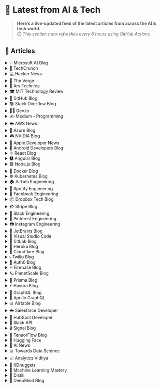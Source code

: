 # 📰 Latest from AI & Tech  

> **Here’s a live-updated feed of the latest articles from across the AI & tech world.**  
> ⏱️ *This section auto-refreshes every 6 hours using GitHub Actions.*

## 📰 Articles
<!-- BLOG-POST-LIST:START -->

<details>
<summary>💡 Microsoft AI Blog</summary>

- [A conversation with Kevin Scott: What’s next in AI](https://blogs.microsoft.com/ai/a-conversation-with-kevin-scott-whats-next-in-ai/) (2022-12-06)
- [From Hot Wheels to handling content: How brands are using Microsoft AI to be more productive and imaginative](https://blogs.microsoft.com/ai/from-hot-wheels-to-handling-content-how-brands-are-using-microsoft-ai-to-be-more-productive-and-imaginative/) (2022-10-12)
- [Microsoft open sources its ‘farm of the future’ toolkit](https://blogs.microsoft.com/ai/microsoft-open-sources-its-farm-of-the-future-toolkit/) (2022-10-06)
- [How data and AI will transform contact centres for financial services](https://cloudblogs.microsoft.com/industry-blog/en-gb/financial-services/2022/07/25/how-data-and-ai-will-transform-contact-centres-for-financial-services/) (2022-07-25)
- [AI-equipped drones study dolphins on the edge of extinction](https://news.microsoft.com/apac/features/ai-drones-dolphins-maui63/) (2022-07-21)

</details>

<details>
<summary>🚀 TechCrunch</summary>

- [Al Gore on China’s climate rise: ‘I would not have seen this coming’](https://techcrunch.com/2025/09/16/al-gore-on-chinas-climate-rise-i-would-not-have-seen-this-coming/) (2025-09-16)
- [Meta Connect 2025: What to expect and how to watch](https://techcrunch.com/2025/09/16/meta-connect-2025-what-to-expect-and-how-to-watch/) (2025-09-16)
- [Same-day delivery comes to space, as Impulse promises satellite transport in hours, not months](https://techcrunch.com/2025/09/16/same-day-delivery-comes-to-space-as-impulse-promises-satellite-transport-in-hours-not-months/) (2025-09-16)
- [Jack Altman raised a new $275M early-stage fund in a mere week ](https://techcrunch.com/2025/09/16/jack-altman-raised-a-new-275m-early-stage-fund-in-a-mere-week/) (2025-09-16)
- [Tesla is recalling Powerwall 2 batteries over fire risk](https://techcrunch.com/2025/09/16/tesla-is-recalling-powerwall-2-batteries-over-fire-risk/) (2025-09-16)

</details>

<details>
<summary>💻 Hacker News</summary>

- [Apple releases iOS 15.8.5 security update for 10-year old iPhone 6s](https://support.apple.com/en-us/125142) (2025-09-17)
- [I launched a Mac utility; now there are 5 clones on the App Store using my story](https://news.ycombinator.com/item?id=45269827) (2025-09-16)
- [Fairchild PPS-25: 4-bit CPU for 25-digit precision](https://www.cpushack.com/2025/02/01/fairchild-pps-25-4-bit-cpu-for-25-digit-precision/) (2025-09-16)
- [Micro-LEDs boost random number generation](https://discovery.kaust.edu.sa/en/article/25936/micro-leds-boost-random-number-generation/) (2025-09-16)
- [Doom crash after 2.5 years of real-world runtime confirmed on real hardware](https://lenowo.org/viewtopic.php?t=31) (2025-09-16)

</details>

<details>
<summary>📱 The Verge</summary>

- [Can Luigi Mangione get too big to jail?](https://www.theverge.com/report/779351/luigi-mangione-hearing-new-york-social-media-ecosystem) (2025-09-16)
- [Sam Altman says ChatGPT will stop talking about suicide with teens](https://www.theverge.com/ai-artificial-intelligence/779053/sam-altman-says-chatgpt-will-stop-talking-about-suicide-with-teens) (2025-09-16)
- [Charlie Kirk’s death got complicated by gamer brainrot](https://www.theverge.com/column/778988/charlie-kirk-tyler-robinson-online-regulator) (2025-09-16)
- [Consumer Reports asks Microsoft to keep supporting Windows 10](https://www.theverge.com/news/779079/consumer-reports-windows-10-extended-support-microsoft) (2025-09-16)
- [Microsoft trumps Google with $30 billion investment in the UK](https://www.theverge.com/news/778881/microsoft-uk-investment-ai-supercomputer) (2025-09-16)

</details>

<details>
<summary>🔬 Ars Technica</summary>

- [A record supply load won’t reach the International Space Station as scheduled](https://arstechnica.com/space/2025/09/a-record-supply-load-wont-reach-the-international-space-station-as-scheduled/) (2025-09-16)
- [“China keeps the algorithm”: Critics attack Trump’s TikTok deal](https://arstechnica.com/tech-policy/2025/09/china-keeps-the-algorithm-critics-attack-trumps-tiktok-deal/) (2025-09-16)
- [Repeat creepy meat problems at Boar’s Head plants draw congressional scrutiny](https://arstechnica.com/health/2025/09/repeat-creepy-meat-problems-at-boars-head-plants-draw-congressional-scrutiny/) (2025-09-16)
- [An antidote to fat, heavy cars? Check out these lightweighting awards.](https://arstechnica.com/cars/2025/09/an-antidote-to-fat-heavy-cars-check-out-these-lightweighting-awards/) (2025-09-16)
- [Mods react as Reddit kicks some of them out again: “This will break the site”](https://arstechnica.com/gadgets/2025/09/mods-react-as-reddit-kicks-some-of-them-out-again-this-will-break-the-site/) (2025-09-16)

</details>

<details>
<summary>🎓 MIT Technology Review</summary>

- [De-risking investment in AI agents](https://www.technologyreview.com/2025/09/16/1123592/de-risking-investment-in-ai-agents/) (2025-09-16)
- [The Download: regulators are coming for AI companions, and meet our Innovator of 2025](https://www.technologyreview.com/2025/09/16/1123695/the-download-regulators-are-coming-for-ai-companions-and-meet-our-innovator-of-2025/) (2025-09-16)
- [The looming crackdown on AI companionship](https://www.technologyreview.com/2025/09/16/1123614/the-looming-crackdown-on-ai-companionship/) (2025-09-16)
- [The Download: computing’s bright young minds, and cleaning up satellite streaks](https://www.technologyreview.com/2025/09/15/1123608/the-download-computings-bright-young-minds-and-cleaning-up-satellite-streaks/) (2025-09-15)
- [The Download: America’s gun crisis, and how AI video models work](https://www.technologyreview.com/2025/09/12/1123577/the-download-americas-gun-crisis-and-how-ai-video-models-work/) (2025-09-12)

</details>

<details>
<summary>🐙 GitHub Blog</summary>

- [Meet the GitHub MCP Registry: The fastest way to discover MCP Servers](https://github.blog/ai-and-ml/github-copilot/meet-the-github-mcp-registry-the-fastest-way-to-discover-mcp-servers/) (2025-09-16)
- [Post-quantum security for SSH access on GitHub](https://github.blog/engineering/platform-security/post-quantum-security-for-ssh-access-on-github/) (2025-09-15)
- [Building personal apps with open source and AI](https://github.blog/open-source/maintainers/building-personal-apps-with-open-source-and-ai/) (2025-09-12)
- [GitHub Availability Report: August 2025](https://github.blog/news-insights/company-news/github-availability-report-august-2025/) (2025-09-11)
- [GitHub Copilot coding agent 101: Getting started with agentic workflows on GitHub](https://github.blog/ai-and-ml/github-copilot/github-copilot-coding-agent-101-getting-started-with-agentic-workflows-on-github/) (2025-09-11)

</details>

<details>
<summary>📚 Stack Overflow Blog</summary>

- [What an MCP implementation looks like at a CRM company](https://stackoverflow.blog/2025/09/16/what-an-mcp-implementation-looks-like-at-a-crm-company/) (2025-09-16)
- [Planning to Arm mobile devices with chips that handle AI](https://stackoverflow.blog/2025/09/12/planning-to-arm-mobile-devices-with-chips-that-handle-ai/) (2025-09-12)
- [How AI is reshaping developer teams and the future of software development](https://stackoverflow.blog/2025/09/11/how-ai-is-reshaping-developer-teams/) (2025-09-11)
- [AI vs Gen Z: How AI has changed the career pathway for junior developers](https://stackoverflow.blog/2025/09/10/ai-vs-gen-z/) (2025-09-10)
- [We built stackoverflow.ai with the community and for the community](https://stackoverflow.blog/2025/09/09/we-built-stackoverflow-ai-with-the-community-and-for-the-community/) (2025-09-09)

</details>

<details>
<summary>👨‍💻 Dev.to</summary>

- [Modern Data Visualization Tools: A Comprehensive Guide to Streamlit, Dash, and Bokeh](https://dev.to/sergiocolqueponce/modern-data-visualization-tools-a-comprehensive-guide-to-streamlit-dash-and-bokeh-7ed) (2025-09-17)
- [Applying Semgrep SAST to Any Application](https://dev.to/r3d_cr0wn/applying-semgrep-sast-to-any-application-3h15) (2025-09-17)
- [[Boost]](https://dev.to/clsource/-1k7p) (2025-09-17)
- [Authentication Using Better-Auth (Basics Tutorial)](https://dev.to/devrayat000/authentication-using-better-auth-basics-tutorial-1bc1) (2025-09-17)
- [How to create a MCP server and MCP tools from scratch?](https://dev.to/zeedu_dev/how-to-create-a-mcp-server-and-mcp-tools-from-scratch-fea) (2025-09-17)

</details>

<details>
<summary>✍️ Medium - Programming</summary>

- [Spring Security Core Modules Explained: Protect Your Java Apps the Right Way](https://maneeshaindrachapa.medium.com/spring-security-core-modules-explained-protect-your-java-apps-the-right-way-d185bb31f861?source=rss------programming-5) (2025-09-17)
- [ Lead Backend Engineer (Laravel) — $90–100/hr Remote](https://medium.com/codetodeploy/lead-backend-engineer-laravel-90-100-hr-remote-402baf4e3516?source=rss------programming-5) (2025-09-17)
- [Mastering Java for Profit](https://medium.com/predict/mastering-java-for-profit-aee20a1735c1?source=rss------programming-5) (2025-09-17)
- [09027641209شماره خاله تهران شماره خاله اصفهان شماره خاله شیراز شماره خاله اهواز شماره خاله لاهیجان…](https://medium.com/@nrgs04423/09027641209%D8%B4%D9%85%D8%A7%D8%B1%D9%87-%D8%AE%D8%A7%D9%84%D9%87-%D8%AA%D9%87%D8%B1%D8%A7%D9%86-%D8%B4%D9%85%D8%A7%D8%B1%D9%87-%D8%AE%D8%A7%D9%84%D9%87-%D8%A7%D8%B5%D9%81%D9%87%D8%A7%D9%86-%D8%B4%D9%85%D8%A7%D8%B1%D9%87-%D8%AE%D8%A7%D9%84%D9%87-%D8%B4%DB%8C%D8%B1%D8%A7%D8%B2-%D8%B4%D9%85%D8%A7%D8%B1%D9%87-%D8%AE%D8%A7%D9%84%D9%87-%D8%A7%D9%87%D9%88%D8%A7%D8%B2-%D8%B4%D9%85%D8%A7%D8%B1%D9%87-%D8%AE%D8%A7%D9%84%D9%87-%D9%84%D8%A7%D9%87%DB%8C%D8%AC%D8%A7%D9%86-ececc947c192?source=rss------programming-5) (2025-09-17)
- [09027641209شماره خاله تهران شماره خاله اصفهان شماره خاله شیراز شماره خاله اهواز شماره خاله لاهیجان…](https://medium.com/@nrgs04423/09027641209%D8%B4%D9%85%D8%A7%D8%B1%D9%87-%D8%AE%D8%A7%D9%84%D9%87-%D8%AA%D9%87%D8%B1%D8%A7%D9%86-%D8%B4%D9%85%D8%A7%D8%B1%D9%87-%D8%AE%D8%A7%D9%84%D9%87-%D8%A7%D8%B5%D9%81%D9%87%D8%A7%D9%86-%D8%B4%D9%85%D8%A7%D8%B1%D9%87-%D8%AE%D8%A7%D9%84%D9%87-%D8%B4%DB%8C%D8%B1%D8%A7%D8%B2-%D8%B4%D9%85%D8%A7%D8%B1%D9%87-%D8%AE%D8%A7%D9%84%D9%87-%D8%A7%D9%87%D9%88%D8%A7%D8%B2-%D8%B4%D9%85%D8%A7%D8%B1%D9%87-%D8%AE%D8%A7%D9%84%D9%87-%D9%84%D8%A7%D9%87%DB%8C%D8%AC%D8%A7%D9%86-5a8e532df84e?source=rss------programming-5) (2025-09-17)

</details>

<details>
<summary>☁️ AWS News</summary>

- [AWS named as a Leader in 2025 Gartner Magic Quadrant for Cloud-Native Application Platforms and Container Management](https://aws.amazon.com/blogs/aws/aws-named-as-a-leader-in-2025-gartner-magic-quadrant-for-cloud-native-application-platforms-and-container-management/) (2025-09-15)
- [AWS Weekly Roundup: Strands Agents 1M+ downloads, Cloud Club Captain, AI Agent Hackathon, and more (September 15, 2025)](https://aws.amazon.com/blogs/aws/aws-weekly-roundup-strands-agents-1m-downloads-cloud-club-captain-ai-agent-hackathon-and-more-september-15-2025/) (2025-09-15)
- [Announcing Amazon EC2 M4 and M4 Pro Mac instances](https://aws.amazon.com/blogs/aws/announcing-amazon-ec2-m4-and-m4-pro-mac-instances/) (2025-09-12)
- [Accelerate serverless testing with LocalStack integration in VS Code IDE](https://aws.amazon.com/blogs/aws/accelerate-serverless-testing-with-localstack-integration-in-vs-code-ide/) (2025-09-11)
- [AWS Weekly Roundup: AWS Transform, Amazon Neptune, and more (September 8, 2025)](https://aws.amazon.com/blogs/aws/aws-weekly-roundup-aws-transform-amazon-neptune-and-more-september-8-2025/) (2025-09-08)

</details>

<details>
<summary>🔵 Azure Blog</summary>

- [FabCon Vienna: Build data-rich agents on an enterprise-ready foundation](https://www.microsoft.com/en-us/microsoft-fabric/blog/2025/09/16/fabcon-vienna-build-data-rich-agents-on-an-enterprise-ready-foundation) (2025-09-16)
- [Accelerating AI and databases with Azure Container Storage, now 7 times faster and open source](https://azure.microsoft.com/en-us/blog/accelerating-ai-and-databases-with-azure-container-storage-now-7-times-faster-and-open-source/) (2025-09-15)
- [Agent Factory: Connecting agents, apps, and data with new open standards like MCP and A2A](https://azure.microsoft.com/en-us/blog/agent-factory-connecting-agents-apps-and-data-with-new-open-standards-like-mcp-and-a2a/) (2025-09-10)
- [Ask Ralph: Where style meets AI—a new era of conversational commerce](https://www.microsoft.com/en-us/industry/blog/retail/2025/09/09/ask-ralph-where-style-meets-ai-a-new-era-of-conversational-commerce/) (2025-09-09)
- [Azure mandatory multifactor authentication: Phase 2 starting in October 2025](https://azure.microsoft.com/en-us/blog/azure-mandatory-multifactor-authentication-phase-2-starting-in-october-2025/) (2025-09-05)

</details>

<details>
<summary>🎮 NVIDIA Blog</summary>

- [The AI Makers: NVIDIA Partners in UK Advance Physical and Agentic AI, Robotics, Life Sciences and More](https://blogs.nvidia.com/blog/uk-partner-ecosystem-ai-makers/) (2025-09-16)
- [Reaching Across the Isles: UK-LLM Brings AI to UK Languages With NVIDIA Nemotron](https://blogs.nvidia.com/blog/uk-llm-nemotron/) (2025-09-14)
- [Paint It Blackwell: GeForce RTX 5080 SuperPOD Rollout Begins](https://blogs.nvidia.com/blog/geforce-now-thursday-blackwell-rtx-launch/) (2025-09-10)
- [‘Safety First, Always,’ NVIDIA VP of Automotive Says, Unveiling the Future of AI-Defined Vehicles at IAA Mobility](https://blogs.nvidia.com/blog/iaa-mobility-ai-defined-vehicles/) (2025-09-09)
- [NVIDIA Blackwell Ultra Sets the Bar in New MLPerf Inference Benchmark](https://blogs.nvidia.com/blog/mlperf-inference-blackwell-ultra/) (2025-09-09)

</details>

<details>
<summary>🍎 Apple Developer News</summary>

- [App Store submissions now open for the latest OS releases](https://developer.apple.com/news/?id=6lxhtioi) (2025-09-09)
- [Hello Developer: September 2025](https://developer.apple.com/news/?id=6zd7a3al) (2025-09-02)
- [Awe dropping.](https://developer.apple.com/news/?id=p9nukitr) (2025-08-26)
- [Tax and Price Updates for Apps, In-App Purchases, and Subscriptions](https://developer.apple.com/news/?id=yo2104n5) (2025-08-21)
- [Hello Developer: August 2025](https://developer.apple.com/news/?id=4qkavrhc) (2025-08-05)

</details>

<details>
<summary>🤖 Android Developers Blog</summary>

- [Simplifying advanced networking with DHCPv6 Prefix Delegation](https://android-developers.googleblog.com/2025/09/simplifying-advanced-networking-with.html) (2025-09-15)
- [HDR and User Interfaces](https://android-developers.googleblog.com/2025/09/hdr-and-user-interfaces.html) (2025-09-10)
- [#WeArePlay: Meet the people using Google AI to solve problems in agriculture, education, and pet care](https://android-developers.googleblog.com/2025/09/weareplay-meet-people-using-google-ai.html) (2025-09-10)
- [Improve app performance with optimized resource shrinking](https://android-developers.googleblog.com/2025/09/improve-app-performance-with-optimized-resource-shrinking.html) (2025-09-09)
- [Elevating media playback: Introducing preloading with Media3 - Part 1](https://android-developers.googleblog.com/2025/09/introducing-preloading-with-media3.html) (2025-09-05)

</details>

<details>
<summary>⚛️ React Blog</summary>

- [React Labs: What We've Been Working On – June 2022](https://reactjs.org/blog/2022/06/15/react-labs-what-we-have-been-working-on-june-2022.html) (2022-06-15)
- [React v18.0](https://reactjs.org/blog/2022/03/29/react-v18.html) (2022-03-29)
- [How to Upgrade to React 18](https://reactjs.org/blog/2022/03/08/react-18-upgrade-guide.html) (2022-03-08)
- [React Conf 2021 Recap](https://reactjs.org/blog/2021/12/17/react-conf-2021-recap.html) (2021-12-17)
- [The Plan for React 18](https://reactjs.org/blog/2021/06/08/the-plan-for-react-18.html) (2021-06-08)

</details>

<details>
<summary>🅰️ Angular Blog</summary>

- [Beyond the Horizon: How Angular is Embracing AI for Next-Gen Apps](https://blog.angular.dev/beyond-the-horizon-how-angular-is-embracing-ai-for-next-gen-apps-7a7ed706e1a3?source=rss----447683c3d9a3---4) (2025-09-16)
- [Angular Summer Update 2025](https://blog.angular.dev/angular-summer-update-2025-1987592a0b42?source=rss----447683c3d9a3---4) (2025-08-29)
- [The Angular Custom Profiling Track is now available](https://blog.angular.dev/the-angular-custom-profiling-track-is-now-available-0f9d8d36218a?source=rss----447683c3d9a3---4) (2025-07-02)
- [Announcing Angular v20](https://blog.angular.dev/announcing-angular-v20-b5c9c06cf301?source=rss----447683c3d9a3---4) (2025-05-28)
- [Build AI-Powered Apps With Genkit and Angular](https://blog.angular.dev/build-ai-powered-apps-with-genkit-and-angular-707db8918c3a?source=rss----447683c3d9a3---4) (2025-03-18)

</details>

<details>
<summary>🟩 Node.js Blog</summary>

- [Node.js v24.8.0 (Current)](https://nodejs.org/en/blog/release/v24.8.0) (2025-09-10)
- [Node.js v20.19.5 (LTS)](https://nodejs.org/en/blog/release/v20.19.5) (2025-09-03)
- [Node.js v22.19.0 (LTS)](https://nodejs.org/en/blog/release/v22.19.0) (2025-08-28)
- [Node.js v24.7.0 (Current)](https://nodejs.org/en/blog/release/v24.7.0) (2025-08-27)
- [Node.js v24.6.0 (Current)](https://nodejs.org/en/blog/release/v24.6.0) (2025-08-14)

</details>

<details>
<summary>🐳 Docker Blog</summary>

- [MCP Security: A Developer’s Guide](https://www.docker.com/blog/mcp-security-explained/) (2025-09-16)
- [The Nine Rules of AI PoC Success: How to Build Demos That Actually Ship](https://www.docker.com/blog/ai-poc-success-rules/) (2025-09-15)
- [From Hallucinations to Prompt Injection: Securing AI Workflows at Runtime](https://www.docker.com/blog/secure-ai-agents-runtime-security/) (2025-09-10)
- [Docker Acquisition of MCP Defender Helps Meet Challenges of Securing the Agentic Future](https://www.docker.com/blog/docker-acquires-mcp-defender-ai-agent-security/) (2025-09-05)
- [Hybrid AI Isn’t the Future — It’s Here (and It Runs in Docker using the Minions protocol)](https://www.docker.com/blog/hybrid-ai-and-how-it-runs-in-docker/) (2025-09-04)

</details>

<details>
<summary>☸️ Kubernetes Blog</summary>

- [Kubernetes v1.34: Moving Volume Group Snapshots to v1beta2](https://kubernetes.io/blog/2025/09/16/kubernetes-v1-34-volume-group-snapshot-beta-2/) (2025-09-16)
- [Kubernetes v1.34: Decoupled Taint Manager Is Now Stable](https://kubernetes.io/blog/2025/09/15/kubernetes-v1-34-decoupled-taint-manager-is-now-stable/) (2025-09-15)
- [Kubernetes v1.34: Autoconfiguration for Node Cgroup Driver Goes GA](https://kubernetes.io/blog/2025/09/12/kubernetes-v1-34-cri-cgroup-driver-lookup-now-ga/) (2025-09-12)
- [Kubernetes v1.34: Mutable CSI Node Allocatable Graduates to Beta](https://kubernetes.io/blog/2025/09/11/kubernetes-v1-34-mutable-csi-node-allocatable-count/) (2025-09-11)
- [Kubernetes v1.34: Use An Init Container To Define App Environment Variables](https://kubernetes.io/blog/2025/09/10/kubernetes-v1-34-env-files/) (2025-09-10)

</details>

<details>
<summary>🏠 Airbnb Engineering</summary>

- [Taming Service-Oriented Architecture Using A Data-Oriented Service Mesh](https://medium.com/airbnb-engineering/taming-service-oriented-architecture-using-a-data-oriented-service-mesh-da771a841344?source=rss----53c7c27702d5---4) (2025-09-16)
- [Migrating Airbnb’s JVM Monorepo to Bazel](https://medium.com/airbnb-engineering/migrating-airbnbs-jvm-monorepo-to-bazel-33f90eda51ec?source=rss----53c7c27702d5---4) (2025-08-13)
- [Seamless Istio Upgrades at Scale](https://medium.com/airbnb-engineering/seamless-istio-upgrades-at-scale-bcb0e49c5cf8?source=rss----53c7c27702d5---4) (2025-08-07)
- [Achieving High Availability with distributed database on Kubernetes at Airbnb](https://medium.com/airbnb-engineering/achieving-high-availability-with-distributed-database-on-kubernetes-at-airbnb-58cc2e9856f4?source=rss----53c7c27702d5---4) (2025-07-28)
- [Understanding and Improving SwiftUI Performance](https://medium.com/airbnb-engineering/understanding-and-improving-swiftui-performance-37b77ac61896?source=rss----53c7c27702d5---4) (2025-06-24)

</details>

<details>
<summary>🎵 Spotify Engineering</summary>

- [Incident Report: Spotify Outage on April 16, 2025](https://engineering.atspotify.com/2025/5/incident-report-spotify-outage-on-april-16-2025/) (2025-05-09)
- [Celebrating Five Years of Backstage: From Open Source Project to Enterprise Business](https://engineering.atspotify.com/2025/4/celebrating-five-years-of-backstage/) (2025-04-23)
- [A Behind-the-Scenes Look at How We Release the Spotify App (Part 1)](https://engineering.atspotify.com/2025/4/how-we-release-the-spotify-app-part-1/) (2025-04-17)
- [An Insider’s Tips for Taking the Certified Backstage Associate (CBA) Exam](https://engineering.atspotify.com/2025/3/certified-backstage-associate-exam-tips/) (2025-03-25)
- [Building Confidence: A Case Study in How to Create Confidence Scores for GenAI Applications](https://engineering.atspotify.com/2024/12/building-confidence-a-case-study-in-how-to-create-confidence-scores-for-genai-applications/) (2024-12-12)

</details>

<details>
<summary>👥 Facebook Engineering</summary>

- [Read Meta’s 2025 Sustainability Report](https://sustainability.atmeta.com/2025-sustainability-report/) (2025-09-12)
- [A New Ranking Framework for Better Notification Quality on Instagram](https://engineering.fb.com/2025/09/02/ml-applications/a-new-ranking-framework-for-better-notification-quality-on-instagram/) (2025-09-02)
- [Enabling Kotlin incremental compilation on Buck2](https://engineering.fb.com/2025/08/26/open-source/enabling-kotlin-incremental-compilation-on-buck2/) (2025-08-26)
- [Creating AI agent solutions for warehouse data access and security](https://engineering.fb.com/2025/08/13/data-infrastructure/agentic-solution-for-warehouse-data-access/) (2025-08-13)
- [Federation Platform and Privacy Waves: How Meta distributes compliance-related tasks at scale](https://engineering.fb.com/2025/08/11/security/federation-platform-privacy-waves-meta-distributes-compliance-tasks/) (2025-08-11)

</details>

<details>
<summary>📦 Dropbox Tech Blog</summary>

- [Hack Week 2025: How these engineers liquid-cooled a GPU server](https://dropbox.tech/culture/hack-week-2025-liquid-cooling-gpu-server) (2025-08-27)
- [Driving AI adoption at Dropbox: a conversation with CTO Ali Dasdan](https://dropbox.tech/culture/ai-adoption-productivity-dropbox-cto-ali-dasdan) (2025-08-19)
- [Making file encryption fast and secure for teams with advanced key management](https://dropbox.tech/security/file-encryption-teams-advanced-key-management) (2025-07-10)
- [Seventh-generation server hardware at Dropbox: our most efficient and capable architecture yet](https://dropbox.tech/infrastructure/seventh-generation-server-hardware) (2025-07-02)
- [How we brought multimedia search to Dropbox Dash](https://dropbox.tech/infrastructure/multimedia-search-dropbox-dash-evolution) (2025-05-29)

</details>

<details>
<summary>💳 Stripe Blog</summary>

- [A framework for pricing AI products](https://stripe.com/blog/a-framework-for-pricing-ai-products) (2025-09-11)
- [Introducing Tempo, the payments-first blockchain](https://tempo.xyz/launch-announcement) (2025-09-04)
- [The conversion paradox: 3DS trends in regulated markets](https://stripe.com/blog/3ds-trends-in-regulated-markets) (2025-08-26)
- [The top industries and business models using AI for fraud prevention](https://stripe.com/blog/top-industries-and-business-models-using-ai-for-fraud-prevention) (2025-08-12)
- [How we built it: Jurisdiction resolution for Stripe Tax](https://stripe.com/blog/how-we-built-it-jurisdiction-resolution-for-stripe-tax) (2025-07-10)

</details>

<details>
<summary>💬 Slack Engineering</summary>

- [Building Slack’s Anomaly Event Response](https://slack.engineering/building-slacks-anomaly-event-response/) (2025-09-04)
- [Optimizing Our E2E Pipeline](https://slack.engineering/speedup-e2e-testing/) (2025-04-14)
- [How we built enterprise search to be secure and private](https://slack.engineering/how-we-built-enterprise-search-to-be-secure-and-private/) (2025-03-07)
- [Automated Accessibility Testing at Slack](https://slack.engineering/automated-accessibility-testing-at-slack/) (2025-01-07)
- [Migration Automation: Easing the Jenkins → GHA shift with help from AI](https://slack.engineering/migration-automation-easing-the-jenkins-%e2%86%92-gha-shift-with-help-from-ai/) (2024-12-16)

</details>

<details>
<summary>📌 Pinterest Engineering</summary>

- [Next Gen Data Processing at Massive Scale At Pinterest With Moka (Part 2 of 2)](https://medium.com/pinterest-engineering/next-gen-data-processing-at-massive-scale-at-pinterest-with-moka-part-2-of-2-d0210ded34e0?source=rss-ef81ef829bcb------2) (2025-09-10)
- [Developer Experience at Pinterest: The Journey to PinConsole](https://medium.com/pinterest-engineering/developer-experience-at-pinterest-the-journey-to-pinconsole-b34ac9e3bdd9?source=rss-ef81ef829bcb------2) (2025-08-22)
- [Debugging the One-in-a-Million Failure: Migrating Pinterest’s Search Infrastructure to Kubernetes](https://medium.com/pinterest-engineering/debugging-the-one-in-a-million-failure-migrating-pinterests-search-infrastructure-to-kubernetes-bef9af9dabf4?source=rss-ef81ef829bcb------2) (2025-07-16)
- [Next Gen Data Processing at Massive Scale At Pinterest With Moka (Part 1 of 2)](https://medium.com/pinterest-engineering/next-gen-data-processing-at-massive-scale-at-pinterest-with-moka-part-1-of-2-39a36d5e82c4?source=rss-ef81ef829bcb------2) (2025-07-11)
- [Scaling Pinterest ML Infrastructure with Ray: From Training to End-to-End ML Pipelines](https://medium.com/pinterest-engineering/scaling-pinterest-ml-infrastructure-with-ray-from-training-to-end-to-end-ml-pipelines-4038b9e837a0?source=rss-ef81ef829bcb------2) (2025-06-24)

</details>

<details>
<summary>📷 Instagram Engineering</summary>

- [The Instagram Engineering Blog has a new location](https://instagram-engineering.com/the-instagram-engineering-blog-has-a-new-location-85de9ab8d90f?source=rss----37dc2a3034f2---4) (2022-07-12)
- [Five things I learned about working on content quality at Instagram](https://instagram-engineering.com/five-things-i-learned-about-working-on-content-quality-at-instagram-5031b1342bea?source=rss----37dc2a3034f2---4) (2020-01-25)
- [Instagram Data Saver Mode](https://instagram-engineering.com/instagram-data-saver-mode-ffb01fd5a6bd?source=rss----37dc2a3034f2---4) (2019-12-13)
- [Powered by AI: Instagram’s Explore recommender system](https://instagram-engineering.com/powered-by-ai-instagrams-explore-recommender-system-7ca901d2a882?source=rss----37dc2a3034f2---4) (2019-11-26)
- [10 Questions with Shupin Mao, Well-being tech lead](https://instagram-engineering.com/10-questions-with-shupin-mao-well-being-tech-lead-3b19f19b168d?source=rss----37dc2a3034f2---4) (2019-11-08)

</details>

<details>
<summary>💎 JetBrains Blog</summary>

- [A Farewell to Consoles](https://blog.jetbrains.com/datagrip/2025/09/16/a-farewell-to-consoles/) (2025-09-16)
- [FAQ: New AI Quotas](https://blog.jetbrains.com/ai/2025/09/faq-new-ai-quota/) (2025-09-16)
- [IntelliJ IDEA 2025.3 Early Access Program Is Open!](https://blog.jetbrains.com/idea/2025/09/intellij-idea-2025-3-eap/) (2025-09-16)
- [Java 25 LTS and IntelliJ IDEA](https://blog.jetbrains.com/idea/2025/09/java-25-lts-and-intellij-idea/) (2025-09-16)
- [Introducing the Constexpr Debugger](https://blog.jetbrains.com/clion/2025/09/introducing-constexpr-debugger/) (2025-09-15)

</details>

<details>
<summary>📝 Visual Studio Code</summary>

- [Introducing auto model selection (preview)](https://code.visualstudio.com/blogs/2025/09/15/autoModelSelection) (2025-09-15)
- [August 2025 (version 1.104)](https://code.visualstudio.com/updates/v1_104) (2025-09-11)
- [VS Code Dev Days – Join an event near you to learn about AI-assisted development](https://code.visualstudio.com/blogs/2025/08/27/vscode-dev-days) (2025-08-26)
- [July 2025 (version 1.103)](https://code.visualstudio.com/updates/v1_103) (2025-08-07)
- [Command GitHub's Coding Agent from VS Code](https://code.visualstudio.com/blogs/2025/07/17/copilot-coding-agent) (2025-07-17)

</details>

<details>
<summary>🦊 GitLab Blog</summary>

- [How GitLab Duo Agent Platform transforms DataOps](https://about.gitlab.com/blog/how-gitlab-duo-agent-platform-transforms-dataops/) (2025-09-16)
- [GitLab and Accenture announce Global Reseller Agreement](https://about.gitlab.com/blog/gitlab-and-accenture-announce-global-reseller-agreement/) (2025-09-15)
- [How we supercharged GitLab CI statuses with WebSockets](https://about.gitlab.com/blog/how-we-supercharged-gitlab-ci-statuses-with-websockets/) (2025-09-15)
- [Supercharge your Git workflows](https://about.gitlab.com/blog/supercharge-your-git-workflows/) (2025-09-10)
- [A developer's guide to building secure retail apps with GitLab](https://about.gitlab.com/blog/a-developers-guide-to-building-secure-retail-apps-with-gitlab/) (2025-09-04)

</details>

<details>
<summary>💜 Heroku Blog</summary>

- [Securing Salesforce Integrations with Heroku AppLink](https://www.heroku.com/blog/securing-salesforce-integrations-with-heroku-applink/) (2025-09-10)
- [Triage and Fix with Confidence: heroku run and OTel on Heroku Fir](https://www.heroku.com/blog/heroku-run-and-otel-on-heroku-fir/) (2025-09-08)
- [Corrective Action Update for the Heroku June 10th Outage](https://www.heroku.com/blog/corrective-action-update-june-10-outage/) (2025-09-05)
- [Discover How Heroku’s AI PaaS Delivers Real-World Results at Dreamforce](https://www.heroku.com/blog/heroku-ai-paas-dreamforce-2025/) (2025-09-04)
- [Amazon Nova Models: Now Available on Heroku](https://www.heroku.com/blog/amazon-nova-models-now-available/) (2025-08-26)

</details>

<details>
<summary>🔶 Cloudflare Blog</summary>

- [Integrating CrowdStrike Falcon Fusion SOAR with Cloudflare’s SASE platform](https://blog.cloudflare.com/integrating-crowdstrike-falcon-fusion-soar-with-cloudflares-sase-platform/) (2025-09-15)
- [A deep dive into Cloudflare’s September 12, 2025 dashboard and API outage](https://blog.cloudflare.com/deep-dive-into-cloudflares-sept-12-dashboard-and-api-outage/) (2025-09-13)
- [Bringing Node.js HTTP servers to Cloudflare Workers](https://blog.cloudflare.com/bringing-node-js-http-servers-to-cloudflare-workers/) (2025-09-08)
- [Addressing the unauthorized issuance of multiple TLS certificates for 1.1.1.1](https://blog.cloudflare.com/unauthorized-issuance-of-certificates-for-1-1-1-1/) (2025-09-04)
- [AI Week 2025: Recap](https://blog.cloudflare.com/ai-week-2025-wrapup/) (2025-09-03)

</details>

<details>
<summary>📞 Twilio Blog</summary>

- [
Redesigning Twilio’s Onboarding Experience: What’s New
](
https://www.twilio.com/en-us/blog/developers/redesigning-twilio-onboarding-experience-whats-new
) (2025-09-10)
- [
Twilio’s 2025 Heightened Awareness Period: Ensuring Reliable Messaging for Peak Season
](
https://www.twilio.com/en-us/blog/products/twilio-s-2025-heightened-awareness-period--ensuring-reliable-mes
) (2025-09-10)
- [
A Heartfelt Thanks to Our Community of Builders
](
https://www.twilio.com/en-us/blog/company/news/fast-company-2025-best-workplaces-innovators
) (2025-09-09)
- [
The End of the Emergency Plan-as-Usual
](
https://www.twilio.com/en-us/blog/insights/crisis-readiness-use-cases
) (2025-09-09)
- [
Perform a Warm Transfer to a Human Agent from the OpenAI Realtime API using Twilio Programmable SIP and TypeScript
](
https://www.twilio.com/en-us/blog/developers/tutorials/product/warm-transfer-openai-realtime-programmable-sip
) (2025-09-08)

</details>

<details>
<summary>🔐 Auth0 Blog</summary>

- [Four Identity Security Essentials for a Trusted AI Agent Strategy](https://auth0.com/blog/four-identity-security-essentials-for-a-trusted-ai-agent-strategy/) (2025-09-16)
- [Integrate Your Auth0 Secured Remote MCP Server in ChatGPT Developer Mode](https://auth0.com/blog/add-remote-mcp-server-chatgpt/) (2025-09-11)
- [Defending Against AI-Powered CLI Supply Chain Attacks](https://auth0.com/blog/defending-against-ai-powered-cli-supply-chain-attacks/) (2025-09-10)
- [August 2025 in Auth0: Non-Unique Emails, DPoP, and TLS Fingerprints](https://auth0.com/blog/august-2025-in-auth0-non-unique-emails-dpop-and-tls-fingerprints/) (2025-09-09)
- [How to Configure the Auth0 MCP Server in VS Code for AI Assistant Integration](https://auth0.com/blog/auth0-mcp-server-in-vscode/) (2025-09-08)

</details>

<details>
<summary>🔥 Firebase Blog</summary>

- [#FirebaserFriday: Frank van Puffelen](http://firebase.googleblog.com/2022/02/meet-firebaser-Puf.html) (2022-03-18)
- [How Firebase Performance Monitoring optimized app startup time](http://firebase.googleblog.com/2022/03/how-Firebase-Performance-Monitoring-optimized-app-startup-time.html) (2022-03-09)
- [Using Machine Learning to optimize mobile game experiences](http://firebase.googleblog.com/2022/02/custom-ondevice-machine-learning.html) (2022-02-15)
- [Accept Payments with Cloud Firestore and Google Pay](http://firebase.googleblog.com/2022/02/accept-payments-with-Cloud-Firestore-and-Google-Pay.html) (2022-02-11)
- [Everything you need to know about Remote Config’s latest personalization feature](http://firebase.googleblog.com/2022/01/remote-config-personalization-overview.html) (2022-01-26)

</details>

<details>
<summary>🪐 PlanetScale Blog</summary>

- [Postgres High Availability with CDC](https://planetscale.com/blog/postgres-ha-with-cdc) (2025-09-12)
- [Announcing Neki](https://planetscale.com/blog/announcing-neki) (2025-08-11)
- [Caching](https://planetscale.com/blog/caching) (2025-07-08)
- [The principles of extreme fault tolerance](https://planetscale.com/blog/the-principles-of-extreme-fault-tolerance) (2025-07-03)
- [Announcing PlanetScale for Postgres](https://planetscale.com/blog/planetscale-for-postgres) (2025-07-01)

</details>

<details>
<summary>🔷 Prisma Blog</summary>

- [Key takeaways from the Discover Data DX virtual event](https://www.prisma.io/blog/datadx-event-recap-z5Pcp6HzBz5m) (2023-12-13)
- [Prisma Accelerate now in General Availability](https://www.prisma.io/blog/accelerate-ga-release-I9cQM6bSf2g6) (2023-10-26)
- [Support for Serverless Database Drivers in Prisma ORM Is Now in Preview](https://www.prisma.io/blog/serverless-database-drivers-KML1ehXORxZV) (2023-10-06)
- [Launching the Data DX Manifesto: Shaping a new paradigm in data-driven development](https://www.prisma.io/blog/datadx-manifesto-ikgyqj170k8h) (2023-10-05)
- [SQLite on the Edge: Prisma Support for Turso is in Early Access](https://www.prisma.io/blog/prisma-turso-ea-support-rXGd_Tmy3UXX) (2023-09-28)

</details>

<details>
<summary>⚡ Hasura Blog</summary>

- [Data access layer: Unlocking the full potential of financial data](https://hasura.io/blog/data-access-layer-unlocking-the-full-potential-of-financial-data/) (2025-03-24)
- [Time-traveling through your data architecture: Using data agents to understand change](https://hasura.io/blog/time-traveling-through-your-data-architecture-using-data-agents-to-understand-change/) (2025-03-19)
- [Data products, data contracts: A new model for data management in financial services](https://hasura.io/blog/data-products-data-contracts-a-new-model-for-data-management-in-financial-services/) (2025-03-18)
- [How PromptQL achieves 100% accuracy for AI on enterprise data](https://hasura.io/blog/how-promptql-achieves-100-accuracy-for-ai-on-enterprise-data/) (2025-03-11)
- [Hasura: Powerful access control on MongoDB data](https://hasura.io/blog/hasura-powerful-access-control-on-mongodb-data/) (2025-03-05)

</details>

<details>
<summary>🔗 GraphQL Blog</summary>

- [Introducing the New GraphQL.org: A Decade of Evolution, Redesigned](https://graphql.org/blog/2025-09-08-announcing-graphqldotorg) (2025-09-08)
- [Announcing the September 2025 Edition of the GraphQL Specification](https://graphql.org/blog/2025-09-08-september-edition) (2025-09-08)
- [GraphQL: Supercharging AI](https://graphql.org/blog/2025-07-03-graphql-supercharging-ai) (2025-07-03)
- [📣 May 2025 GraphQL Foundation Board Meeting Recap](https://graphql.org/blog/2025-06-27-governing-board-recap) (2025-06-27)
- [GraphQL.js Docs Updates, April - May 2025](https://graphql.org/blog/2025-06-26-docs-updates) (2025-06-26)

</details>

<details>
<summary>🚀 Apollo GraphQL</summary>

- [Apollo Client 4.0: A Leaner and Cleaner GraphQL Client with No Compromises](https://www.apollographql.com/blog/announcing-apollo-client-4-0) (2025-09-03)
- [How Indeed’s Bold Bet on Parallel API Platforms Paid Off](https://www.apollographql.com/blog/how-indeeds-bold-bet-on-parallel-api-platforms-paid-off) (2025-09-02)
- [MCP Server Builder Drop: July Highlights from San Francisco and New York](https://www.apollographql.com/blog/mcp-server-builder-drop-july-highlights-from-san-francisco-and-new-york) (2025-08-12)
- [Introducing Authorization for Apollo MCP Server: Secure AI Access to Your GraphQL APIs](https://www.apollographql.com/blog/introducing-authorization-for-apollo-mcp-server) (2025-08-08)
- [Announcing the Apollo GraphOS Operator in Public Preview](https://www.apollographql.com/blog/announcing-the-apollo-graphos-operator-in-public-preview) (2025-08-05)

</details>

<details>
<summary>📊 Airtable Blog</summary>

- [Automate 5X more work at the same cost with Airtable AI](https://blog.airtable.com/airtable-ai-price-change/) (2025-05-14)
- [Airtable is now available in AWS Marketplace](https://blog.airtable.com/airtable-available-in-aws-marketplace/) (2024-11-12)
- [It’s time to change the way we build digital products. Introducing, ProductCentral.](https://blog.airtable.com/change-way-build-digital-products/) (2024-10-15)
- [New capabilities to unlock agility at scale](https://blog.airtable.com/launching-new-capabilities-for-the-enterprise/) (2024-09-26)
- [Product in the age of AI: Three bold predictions for the future of product management](https://blog.airtable.com/future-of-product-management/) (2024-09-05)

</details>

<details>
<summary>☁️ Salesforce Developer</summary>

- [Integrate Data Cloud’s Document AI with Agentforce](https://developer.salesforce.com/blogs/2025/09/integrate-data-clouds-document-ai-with-agentforce.html) (2025-09-11)
- [AuraEnabled Apex Methods Are Now Available as Agent Actions](https://developer.salesforce.com/blogs/2025/09/auraenabled-apex-methods-are-now-available-as-agent-actions.html) (2025-09-09)
- [The Salesforce Developer’s Guide to the Winter ’26 Release](https://developer.salesforce.com/blogs/2025/09/winter26-developers.html) (2025-09-08)
- [Build and Manage Agents with Agentforce Python SDK](https://developer.salesforce.com/blogs/2025/09/build-and-manage-agents-with-agentforce-python-sdk.html) (2025-09-04)
- [A Developer’s Guide to Context Engineering with Agentforce](https://developer.salesforce.com/blogs/2025/08/a-developers-guide-to-context-engineering-with-agentforce.html) (2025-08-26)

</details>

<details>
<summary>🧡 HubSpot Developer</summary>

- [Navigating the Reimagined Marketplace for App Developers](https://developers.hubspot.com/blog/reimagined-marketplace-for-app-developers) (2025-09-03)
- [Fall Spotlight 2025: A Look at Tools for Developers](https://developers.hubspot.com/blog/a-look-at-tools-for-developers) (2025-09-02)
- [Build Faster, Deliver Smarter: Introducing the HubSpot Developer Platform](https://developers.hubspot.com/blog/introducing-hubspot-developer-platform) (2025-09-02)
- [A Developer's Guide to Building on the HubSpot Marketplace: The Swarm's Journey](https://developers.hubspot.com/blog/a-developers-guide-to-building-on-the-hubspot-marketplace-the-swarms-journey) (2025-08-29)
- [The Developer’s Guide to INBOUND25](https://developers.hubspot.com/blog/the-developers-guide-to-inbound25) (2025-08-08)

</details>

<details>
<summary>💬 Slack API</summary>

- [Standard Operating Procedure Templates: What They Are and How to Use Them Effectively](https://slack.com/blog/productivity/standard-operating-procedure-templates-why-theyre-important-and-how-to-create-one) (2025-09-12)
- [Streamline Note-Taking with Board Meeting Minutes Templates](https://slack.com/blog/productivity/better-board-meeting-minutes) (2025-09-12)
- [A Research-Backed Sales Playbook for Connecting Slack and Salesforce](https://slack.com/blog/productivity/connecting-slack-salesforce-sales-playbook) (2025-09-11)
- [15 Team Meeting Ideas That Help Employees Stay Focused](https://slack.com/blog/collaboration/engaging-team-meetings) (2025-09-10)
- [Agile and Scrum: Definitions, Differences, and Examples](https://slack.com/blog/collaboration/agile-vs-scrum) (2025-09-10)

</details>

<details>
<summary>🔒 Signal Blog</summary>

- [Introducing Signal Secure Backups](https://signal.org/blog/introducing-secure-backups/) (2025-09-08)
- [By Default, Signal Doesn't Recall](https://signal.org/blog/signal-doesnt-recall/) (2025-05-21)
- [A Synchronized Start for Linked Devices](https://signal.org/blog/a-synchronized-start-for-linked-devices/) (2025-01-27)
- [Improving Private Signal Calls: Call Links & More](https://signal.org/blog/call-links/) (2024-11-11)
- [Proxy Please: Help People Connect to Signal](https://signal.org/blog/proxy-please/) (2024-08-09)

</details>

<details>
<summary>🧠 TensorFlow Blog</summary>

- [What's new in TensorFlow 2.20](https://blog.tensorflow.org/2025/08/whats-new-in-tensorflow-2-20.html) (2025-08-19)
- [What's new in TensorFlow 2.19](https://blog.tensorflow.org/2025/03/whats-new-in-tensorflow-2-19.html) (2025-03-13)
- [Introducing Wake Vision: A High-Quality, Large-Scale Dataset for TinyML Computer Vision Applications](https://blog.tensorflow.org/2024/12/introducing-wake-vision-new-dataset-for-person-detection-in-tinyml.html) (2024-12-05)
- [MLSysBook.AI: Principles and Practices of Machine Learning Systems Engineering](https://blog.tensorflow.org/2024/11/mlsysbookai-principles-and-practices-of-machine-learning-systems-engineering.html) (2024-11-19)
- [What's new in TensorFlow 2.18](https://blog.tensorflow.org/2024/10/whats-new-in-tensorflow-218.html) (2024-10-28)

</details>

<details>
<summary>🤗 Hugging Face</summary>

- [`LeRobotDataset`: Bringing large-scale datasets to lerobot](https://huggingface.co/blog/lerobot-datasets-v3) (2025-09-16)
- [Visible Watermarking with Gradio](https://huggingface.co/blog/watermarking-with-gradio) (2025-09-15)
- [Tricks from OpenAI gpt-oss YOU 🫵 can use with transformers](https://huggingface.co/blog/faster-transformers) (2025-09-11)
- [Jupyter Agents: training LLMs to reason with notebooks](https://huggingface.co/blog/jupyter-agent-2) (2025-09-10)
- [mmBERT: ModernBERT goes Multilingual](https://huggingface.co/blog/mmbert) (2025-09-09)

</details>

<details>
<summary>🤖 AI News</summary>

- [Mythos AI and lomarlabs deploy sea-pilot AI assistance](https://www.artificialintelligence-news.com/news/apas-radar-sea-trial-tests-ai-ocean-transport/) (2025-09-15)
- [VMware nods to AI but looks to long-term](https://www.artificialintelligence-news.com/news/broadcom-nods-at-ai-looks-to-long-term/) (2025-09-11)
- [Yext Scout Guides Brands Through AI Search Challenges](https://www.artificialintelligence-news.com/news/yext-scout-guides-brands-through-ai-search-challenges/) (2025-09-11)
- [Thinking Machines becomes OpenAI’s first services partner in APAC](https://www.artificialintelligence-news.com/news/thinking-machines-becomes-openai-first-services-partner-in-apac/) (2025-09-09)
- [Alibaba’s new Qwen model to supercharge AI transcription tools](https://www.artificialintelligence-news.com/news/alibaba-new-qwen-model-supercharge-ai-transcription-tools/) (2025-09-08)

</details>

<details>
<summary>📊 Towards Data Science</summary>

- [Building a Unified Intent Recognition Engine](https://towardsdatascience.com/building-a-unified-intent-recognition-engine/) (2025-09-16)
- [Using Python to Build a Calculator](https://towardsdatascience.com/using-python-to-build-a-calculator/) (2025-09-16)
- [My Experiments with NotebookLM for Teaching ](https://towardsdatascience.com/my-experiments-with-notebooklm-for-teaching/) (2025-09-16)
- [How to Enrich LLM Context to Significantly Enhance Capabilities](https://towardsdatascience.com/how-to-enrich-llm-context-to-significantly-enhance-capabilities/) (2025-09-16)
- [Why Your A/B Test Winner Might Just Be Random Noise](https://towardsdatascience.com/why-your-a-b-test-winner-might-just-be-random-noise/) (2025-09-16)

</details>

<details>
<summary>📈 Analytics Vidhya</summary>

- [Inside X’s Recommendation Algorithm: How the “For You” Feed Really Works](https://www.analyticsvidhya.com/blog/2025/09/x-recommendation-algorithm/) (2025-09-16)
- [Turn Your Family Photo into a Royal Portrait Using this Nano Banana Prompt](https://www.analyticsvidhya.com/blog/2025/09/nano-banana-prompt-for-royal-portrait/) (2025-09-16)
- [4 Ways to Access Nano Banana for Free](https://www.analyticsvidhya.com/blog/2025/09/nano-banana-for-free/) (2025-09-16)
- [How to Access Qwen3-Next API for Free?](https://www.analyticsvidhya.com/blog/2025/09/access-qwen3-next-api-free/) (2025-09-15)
- [12 Nano Banana Prompts to Convert Your Photos into Retro Images](https://www.analyticsvidhya.com/blog/2025/09/nano-banana-retro-prompts/) (2025-09-15)

</details>

<details>
<summary>💎 KDnuggets</summary>

- [5 Strategic Steps to a Seamless AI Integration](https://www.kdnuggets.com/2025/09/damcogroup/5-strategic-steps-to-a-seamless-ai-integration) (2025-09-16)
- [The Lazy Data Scientist’s Guide to Time Series Forecasting](https://www.kdnuggets.com/the-lazy-data-scientists-guide-to-time-series-forecasting) (2025-09-16)
- [How to Build Production-Ready UI Prototypes in Minutes Using Google Stitch](https://www.kdnuggets.com/how-to-build-production-ready-ui-prototypes-in-minutes-using-google-stitch) (2025-09-16)
- [7 Free Web Search APIs for AI Agents](https://www.kdnuggets.com/7-free-web-search-apis-for-ai-agents) (2025-09-16)
- [Here’s How I Built an MCP to Automate My Data Science Job](https://www.kdnuggets.com/built-an-mcp-to-automate-my-data-science-job) (2025-09-15)

</details>

<details>
<summary>🎯 Machine Learning Mastery</summary>

- [7 NumPy Tricks for Faster Numerical Computations](https://machinelearningmastery.com/7-numpy-tricks-for-faster-numerical-computations/) (2025-09-16)
- [5 Lesser-Known Visualization Libraries for Impactful Machine Learning Storytelling](https://machinelearningmastery.com/5-lesser-known-visualization-libraries-for-impactful-machine-learning-storytelling/) (2025-09-15)
- [The Roadmap for Mastering AI-Assisted Coding in 2025](https://machinelearningmastery.com/the-roadmap-for-mastering-ai-assisted-coding-in-2025/) (2025-09-11)
- [10 Common Misconceptions About Large Language Models](https://machinelearningmastery.com/10-common-misconceptions-about-large-language-models/) (2025-09-10)
- [Multi-Agent Systems: The Next Frontier in AI-Driven Cyber Defense](https://machinelearningmastery.com/multi-agent-systems-the-next-frontier-in-ai-driven-cyber-defense/) (2025-09-09)

</details>

<details>
<summary>🔬 Distill</summary>

- [Understanding Convolutions on Graphs](https://distill.pub/2021/understanding-gnns) (2021-09-02)
- [A Gentle Introduction to Graph Neural Networks](https://distill.pub/2021/gnn-intro) (2021-09-02)
- [Distill Hiatus](https://distill.pub/2021/distill-hiatus) (2021-07-02)
- [Adversarial Reprogramming of Neural Cellular Automata](https://distill.pub/selforg/2021/adversarial) (2021-05-06)
- [Weight Banding](https://distill.pub/2020/circuits/weight-banding) (2021-04-08)

</details>

<details>
<summary>🧠 DeepMind Blog</summary>

- [Using AI to perceive the universe in greater depth](https://deepmind.google/discover/blog/using-ai-to-perceive-the-universe-in-greater-depth/) (2025-09-04)
- [Image editing in Gemini just got a major upgrade](https://deepmind.google/discover/blog/image-editing-in-gemini-just-got-a-major-upgrade/) (2025-08-26)
- [Introducing Gemma 3 270M: The compact model for hyper-efficient AI](https://deepmind.google/discover/blog/introducing-gemma-3-270m-the-compact-model-for-hyper-efficient-ai/) (2025-08-14)
- [How AI is helping advance the science of bioacoustics to save endangered species](https://deepmind.google/discover/blog/how-ai-is-helping-advance-the-science-of-bioacoustics-to-save-endangered-species/) (2025-08-07)
- [Genie 3: A new frontier for world models](https://deepmind.google/discover/blog/genie-3-a-new-frontier-for-world-models/) (2025-08-05)

</details>
<!-- BLOG-POST-LIST:END -->
